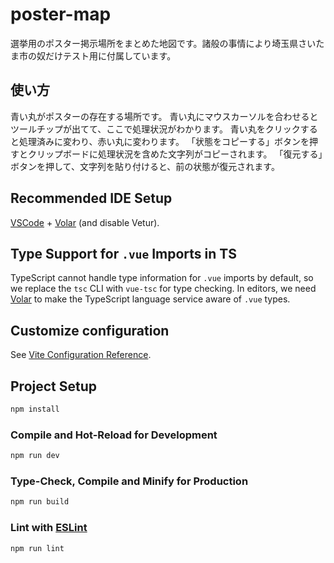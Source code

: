 # poster-map

選挙用のポスター掲示場所をまとめた地図です。諸般の事情により埼玉県さいたま市の奴だけテスト用に付属しています。

## 使い方

青い丸がポスターの存在する場所です。
青い丸にマウスカーソルを合わせるとツールチップが出てて、ここで処理状況がわかります。
青い丸をクリックすると処理済みに変わり、赤い丸に変わります。
「状態をコピーする」ボタンを押すとクリップボードに処理状況を含めた文字列がコピーされます。
「復元する」ボタンを押して、文字列を貼り付けると、前の状態が復元されます。

## Recommended IDE Setup

[VSCode](https://code.visualstudio.com/) + [Volar](https://marketplace.visualstudio.com/items?itemName=Vue.volar) (and disable Vetur).

## Type Support for `.vue` Imports in TS

TypeScript cannot handle type information for `.vue` imports by default, so we replace the `tsc` CLI with `vue-tsc` for type checking. In editors, we need [Volar](https://marketplace.visualstudio.com/items?itemName=Vue.volar) to make the TypeScript language service aware of `.vue` types.

## Customize configuration

See [Vite Configuration Reference](https://vite.dev/config/).

## Project Setup

```sh
npm install
```

### Compile and Hot-Reload for Development

```sh
npm run dev
```

### Type-Check, Compile and Minify for Production

```sh
npm run build
```

### Lint with [ESLint](https://eslint.org/)

```sh
npm run lint
```
